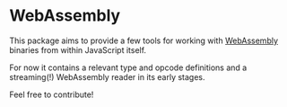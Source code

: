 WebAssembly
===========
This package aims to provide a few tools for working with [WebAssembly](https://github.com/WebAssembly) binaries from within JavaScript itself.

For now it contains a relevant type and opcode definitions and a streaming(!) WebAssembly reader in its early stages.

Feel free to contribute!
